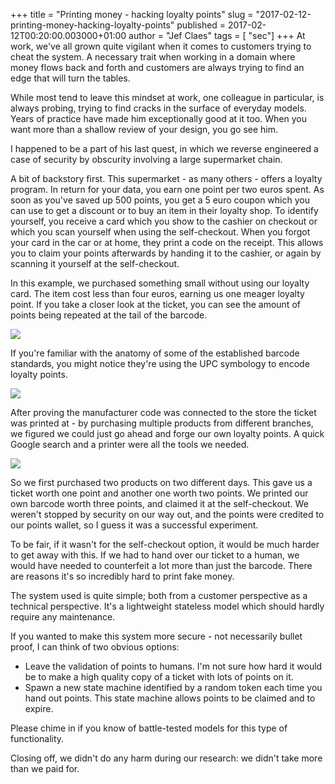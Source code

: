 +++
title = "Printing money - hacking loyalty points"
slug = "2017-02-12-printing-money-hacking-loyalty-points"
published = 2017-02-12T00:20:00.003000+01:00
author = "Jef Claes"
tags = [ "sec"]
+++
At work, we've all grown quite vigilant when it comes to customers
trying to cheat the system. A necessary trait when working in a domain
where money flows back and forth and customers are always trying to find
an edge that will turn the tables.  
  
While most tend to leave this mindset at work, one colleague in
particular, is always probing, trying to find cracks in the surface of
everyday models. Years of practice have made him exceptionally good at
it too. When you want more than a shallow review of your design, you go
see him.  
  
I happened to be a part of his last quest, in which we reverse
engineered a case of security by obscurity involving a large supermarket
chain.  
  
A bit of backstory first. This supermarket - as many others - offers a
loyalty program. In return for your data, you earn one point per two
euros spent. As soon as you've saved up 500 points, you get a 5 euro
coupon which you can use to get a discount or to buy an item in their
loyalty shop. To identify yourself, you receive a card which you show to
the cashier on checkout or which you scan yourself when using the
self-checkout. When you forgot your card in the car or at home, they
print a code on the receipt. This allows you to claim your points
afterwards by handing it to the cashier, or again by scanning it
yourself at the self-checkout.  
  
In this example, we purchased something small without using our loyalty
card. The item cost less than four euros, earning us one meager loyalty
point. If you take a closer look at the ticket, you can see the amount
of points being repeated at the tail of the barcode.  
  
[![](/post/images/thumbnails/2017-02-12-printing-money-hacking-loyalty-points-ticket.png)](/post/images/2017-02-12-printing-money-hacking-loyalty-points-ticket.png)

If you're familiar with the anatomy of some of the established barcode
standards, you might notice they're using the UPC symbology to encode
loyalty points.

[![](/post/images/thumbnails/2017-02-12-printing-money-hacking-loyalty-points-upc.gif)](/post/images/2017-02-12-printing-money-hacking-loyalty-points-upc.gif)

After proving the manufacturer code was connected to the store the
ticket was printed at - by purchasing multiple products from different
branches, we figured we could just go ahead and forge our own loyalty
points. A quick Google search and a printer were all the tools we
needed.

[![](/post/images/thumbnails/2017-02-12-printing-money-hacking-loyalty-points-forge.PNG)](/post/images/2017-02-12-printing-money-hacking-loyalty-points-forge.PNG)

So we first purchased two products on two different days. This gave us a
ticket worth one point and another one worth two points. We printed our
own barcode worth three points, and claimed it at the self-checkout. We
weren't stopped by security on our way out, and the points were credited
to our points wallet, so I guess it was a successful experiment.

To be fair, if it wasn't for the self-checkout option, it would be much
harder to get away with this. If we had to hand over our ticket to a
human, we would have needed to counterfeit a lot more than just the
barcode. There are reasons it's so incredibly hard to print fake money. 

The system used is quite simple; both from a customer perspective as a
technical perspective. It's a lightweight stateless model which should
hardly require any maintenance.

If you wanted to make this system more secure - not necessarily bullet
proof, I can think of two obvious options:
- Leave the validation of points to humans. I'm not sure how hard it would be to make a high quality copy of a ticket with lots of points on it. 
- Spawn a new state machine identified by a random token each time you hand out points. This state machine allows points to be claimed and to expire. 

Please chime in if you know of battle-tested models for this type of
functionality. 

Closing off, we didn't do any harm during our research: we didn't take
more than we paid for.